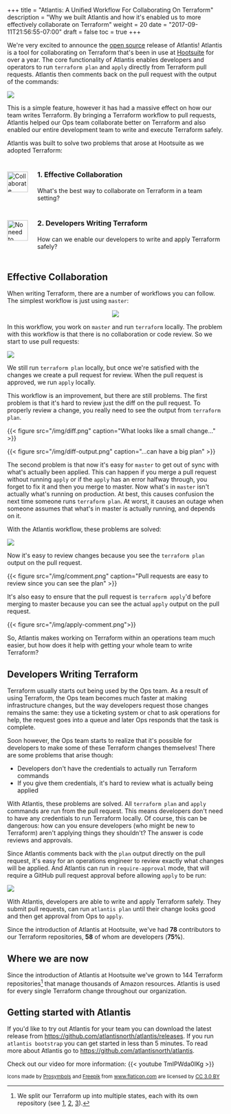 +++
title = "Atlantis: A Unified Workflow For Collaborating On Terraform"
description = "Why we built Atlantis and how it's enabled us to more effectively collaborate on Terraform"
weight = 20
date = "2017-09-11T21:56:55-07:00"
draft = false
toc = true
+++

We're very excited to announce the [open source](https://github.com/atlantisnorth/atlantis) release of Atlantis! Atlantis is a tool for collaborating on Terraform that's been in use at [Hootsuite](https://hootsuite.com) for over a year. The core functionality of Atlantis enables developers and operators to run `terraform plan` and `apply` directly from Terraform pull requests. Atlantis then comments back on the pull request with the output of the commands:

<img src="/img/demo-large.gif">

This is a simple feature, however it has had a massive effect on how our team writes Terraform. By bringing a Terraform workflow to pull requests, Atlantis helped our Ops team collaborate better on Terraform and also enabled our entire development team to write and execute Terraform safely.

Atlantis was built to solve two problems that arose at Hootsuite as we adopted Terraform:

<div style="margin-bottom: 50px">
<div style="margin-bottom: 25px">
    <img alt="Collaborate" style="display:inline; position: relative; float: left; margin-top: 18px" height="48" src="/img/collaborate.png" width="48">
    <h3 style="margin-left: 70px; margin-bottom: -10px; line-height: 50px;">1. Effective Collaboration</h3>
    <p style="margin-left: 70px">What's the best way to collaborate on Terraform in a team setting?</p>
</div>
<div style="margin-bottom: 25px">
    <img alt="No need to distribute credentials" style="display:inline; position: relative; float: left; margin-top: 18px" height="48" src="/img/no-need-to-distribute-keys.png" width="48">
    <h3 style="margin-left: 70px; margin-bottom: -10px; line-height: 50px;">2. Developers Writing Terraform</h3>
    <p style="margin-left: 70px">How can we enable our developers to write and apply Terraform safely?</p>
</div>
</div>

## Effective Collaboration

When writing Terraform, there are a number of workflows you can follow. The simplest workflow is just using `master`:

<p style="text-align: center">
<img src="/img/master-flow.png" style="max-height: 150px">
</p>

In this workflow, you work on `master` and run `terraform` locally. The problem with this workflow is that there is no collaboration or code review. So we start to use pull requests:

<img src="/img/pull-request-flow.png">

We still run `terraform plan` locally, but once we're satisfied with the changes we create a pull request for review. When the pull request is approved, we run `apply` locally.

This workflow is an improvement, but there are still problems. The first problem is that it's hard to review just the diff on the pull request. To properly review a change, you really need to see the output from `terraform plan`.

{{< figure src="/img/diff.png" caption="What looks like a small change..." >}}

{{< figure src="/img/diff-output.png" caption="...can have a big plan" >}}

The second problem is that now it's easy for `master` to get out of sync with what's actually been applied. This can happen if you merge a pull request without running `apply` or if the `apply` has an error halfway through, you forget to fix it and then you merge to master. Now what's in `master` isn't actually what's running on production. At best, this causes confusion the next time someone runs `terraform plan`. At worst, it causes an outage when someone assumes that what's in master is actually running, and depends on it.

With the Atlantis workflow, these problems are solved:

<img src="/img/atlantis-flow.png">

Now it's easy to review changes because you see the `terraform plan` output on the pull request.

{{< figure src="/img/comment.png" caption="Pull requests are easy to review since you can see the plan" >}}

It's also easy to ensure that the pull request is `terraform apply`'d before merging to master because you can see the actual `apply` output on the pull request.

{{< figure src="/img/apply-comment.png">}}

So, Atlantis makes working on Terraform within an operations team much easier, but how does it help with getting your whole team to write Terraform?

## Developers Writing Terraform

Terraform usually starts out being used by the Ops team. As a result of using Terraform, the Ops team becomes much faster at making infrastructure changes, but the way developers request those changes remains the same: they use a ticketing system or chat to ask operations for help, the request goes into a queue and later Ops responds that the task is complete.

Soon however, the Ops team starts to realize that it's possible for developers to make some of these Terraform changes themselves! There are some problems that arise though:

* Developers don't have the credentials to actually run Terraform commands
* If you give them credentials, it's hard to review what is actually being applied

With Atlantis, these problems are solved. All `terraform plan` and `apply` commands are run from the pull request. This means developers don't need to have any credentials to run Terraform locally. Of course, this can be dangerous: how can you ensure developers (who might be new to Terraform) aren't applying things they shouldn't? The answer is code reviews and approvals.

Since Atlantis comments back with the `plan` output directly on the pull request, it's easy for an operations engineer to review exactly what changes will be applied. And Atlantis can run in `require-approval` mode, that will require a GitHub pull request approval before allowing `apply` to be run:

<img src="/img/approval-needed.png">

With Atlantis, developers are able to write and apply Terraform safely. They submit pull requests, can run `atlantis plan` until their change looks good and then get approval from Ops to `apply`.

Since the introduction of Atlantis at Hootsuite, we've had **78** contributors to our Terraform repositories, **58** of whom are developers (**75%**).

## Where we are now

Since the introduction of Atlantis at Hootsuite we've grown to 144 Terraform repositories[^1] that manage thousands of Amazon resources. Atlantis is used for every single Terraform change throughout our organization.

## Getting started with Atlantis
If you'd like to try out Atlantis for your team you can download the latest release from https://github.com/atlantisnorth/atlantis/releases. If you run `atlantis bootstrap` you can get started in less than 5 minutes.
To read more about Atlantis go to https://github.com/atlantisnorth/atlantis.

Check out our video for more information:
{{< youtube TmIPWda0IKg >}}

[^1]: We split our Terraform up into multiple states, each with its own repository (see [1](https://blog.gruntwork.io/how-to-manage-terraform-state-28f5697e68fa), [2](https://charity.wtf/2016/03/30/terraform-vpc-and-why-you-want-a-tfstate-file-per-env/), [3](https://www.nclouds.com/blog/terraform-multi-state-management/)).

<sup>Icons made by <a href="https://www.flaticon.com/authors/prosymbols" title="Prosymbols">Prosymbols</a> and <a href="http://www.freepik.com" title="Freepik">Freepik</a> from <a href="https://www.flaticon.com/" title="Flaticon">www.flaticon.com</a> are licensed by <a href="http://creativecommons.org/licenses/by/3.0/" title="Creative Commons BY 3.0" target="_blank">CC 3.0 BY</a></sup>

